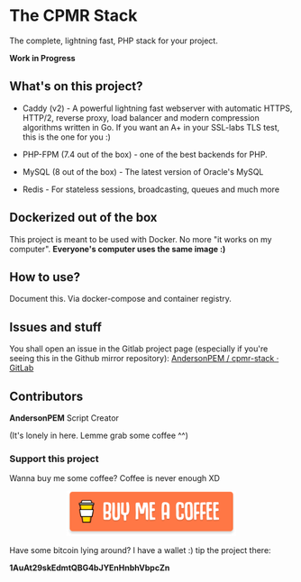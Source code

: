 # The CPMR Stack

The complete, lightning fast, PHP stack for your project.

**Work in Progress**

## What's on this project?

- Caddy (v2) - A powerful lightning fast webserver with automatic HTTPS, HTTP/2, reverse proxy, load balancer and modern compression algorithms written in Go. If you want an A+ in your SSL-labs TLS test, this is the one for you :)

- PHP-FPM (7.4 out of the box)  - one of the best backends for PHP.

- MySQL (8 out of the box) - The latest version of Oracle's MySQL

- Redis - For stateless sessions, broadcasting, queues and much more

## Dockerized out of the box

This project is meant to be used with Docker. No more "it works on my computer". **Everyone's computer uses the same image :)**

## How to use?

Document this. Via docker-compose and container registry.

## 

## Issues and stuff

You shall open an issue in the Gitlab project page (especially if you're seeing this in the Github mirror repository): [AndersonPEM / cpmr-stack · GitLab](https://gitlab.com/andersonpem/cpmr-stack)



## Contributors

**AndersonPEM** Script Creator

(It's lonely in here. Lemme grab some coffee ^^)

### Support this project

Wanna buy me some coffee? Coffee is never enough XD

<p align="center">
<a href="https://www.buymeacoffee.com/andersonpem" target="_blank">
<img src="./bac.svg" width="300px" ></a></p>

Have some bitcoin lying around? I have a wallet :) tip the project there:

**1AuAt29skEdmtQBG4bJYEnHnbhVbpcZn**
